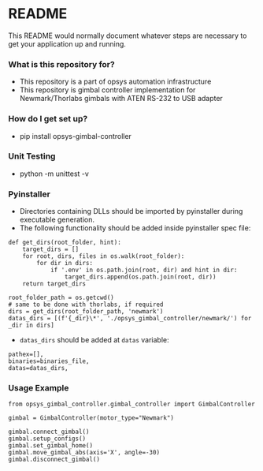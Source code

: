 # README #

This README would normally document whatever steps are necessary to get your application up and running.

### What is this repository for? ###

* This repository is a part of opsys automation infrastructure
* This repository is gimbal controller implementation for Newmark/Thorlabs gimbals with ATEN RS-232 to USB adapter

### How do I get set up? ###

* pip install opsys-gimbal-controller

### Unit Testing

* python -m unittest -v

### Pyinstaller

* Directories containing DLLs should be imported by pyinstaller during executable generation.
* The following functionality should be added inside pyinstaller spec file:
```
def get_dirs(root_folder, hint):
    target_dirs = []
    for root, dirs, files in os.walk(root_folder):
        for dir in dirs:
            if '.env' in os.path.join(root, dir) and hint in dir:
                target_dirs.append(os.path.join(root, dir))
    return target_dirs

root_folder_path = os.getcwd()
# same to be done with thorlabs, if required
dirs = get_dirs(root_folder_path, 'newmark')
datas_dirs = [(f'{_dir}\*', './opsys_gimbal_controller/newmark/') for _dir in dirs]
```
* ```datas_dirs``` should be added at ```datas``` variable:
```
pathex=[],
binaries=binaries_file,
datas=datas_dirs,
```

### Usage Example
```
from opsys_gimbal_controller.gimbal_controller import GimbalController

gimbal = GimbalController(motor_type="Newmark")

gimbal.connect_gimbal()
gimbal.setup_configs()
gimbal.set_gimbal_home()
gimbal.move_gimbal_abs(axis='X', angle=-30)
gimbal.disconnect_gimbal()
```